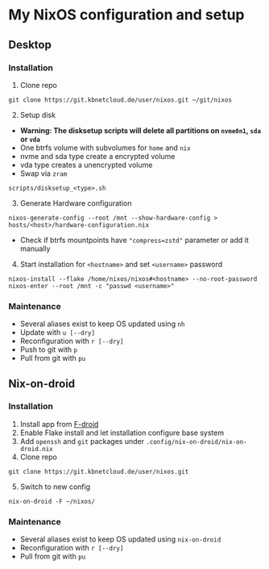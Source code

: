 # My NixOS configuration and setup
## Desktop
### Installation
1. Clone repo
```
git clone https://git.kbnetcloud.de/user/nixos.git ~/git/nixos
```
2. Setup disk
- **Warning: The disksetup scripts will delete all partitions on `nvme0n1`, `sda` or `vda`**
- One btrfs volume with subvolumes for `home` and `nix`
- nvme and sda type create a encrypted volume 
- vda type creates a unencrypted volume
- Swap via `zram`
```
scripts/disksetup_<type>.sh
```
3. Generate Hardware configuration
```
nixos-generate-config --root /mnt --show-hardware-config > hosts/<host>/hardware-configuration.nix
```
- Check if btrfs mountpoints  have `"compress=zstd"` parameter or add it manually
4. Start installation for `<hostname>` and set `<username>` password
```
nixos-install --flake /home/nixos/nixos#<hostname> --no-root-password
nixos-enter --root /mnt -c "passwd <username>"
```
### Maintenance
- Several aliases exist to keep OS updated using `nh`
- Update with `u [--dry]`
- Reconfiguration with `r [--dry]`
- Push to git with `p`
- Pull from git with `pu`
## Nix-on-droid
### Installation
1. Install app from [F-droid](https://f-droid.org/packages/com.termux.nix/)
2. Enable Flake install and let installation configure base system
3. Add `openssh` and `git` packages under `.config/nix-on-droid/nix-on-droid.nix`
4. Clone repo
```
git clone https://git.kbnetcloud.de/user/nixos.git
```
5. Switch to new config
```
nix-on-droid -F ~/nixos/
```
### Maintenance
- Several aliases exist to keep OS updated using `nix-on-droid`
- Reconfiguration with `r [--dry]`
- Pull from git with `pu`